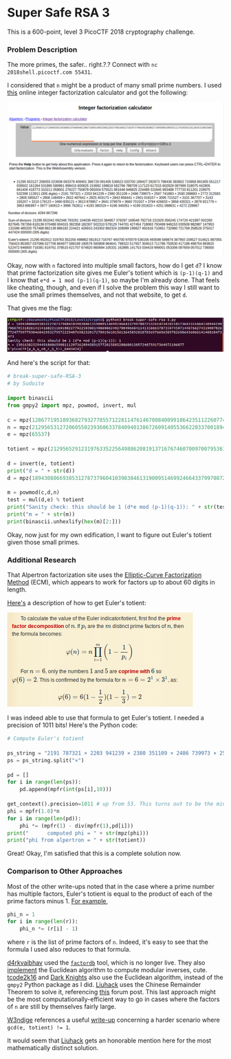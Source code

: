 # Super Safe RSA 3

This is a 600-point, level 3 PicoCTF 2018 cryptography challenge.

### Problem Description

The more primes, the safer.. right.?.? Connect with `nc 2018shell.picoctf.com 55431`.

I considered that `n` might be a product of many small prime numbers. I used [this](https://www.alpertron.com.ar/ECM.HTM) online integer factorization calculator and got the following:

![n_factored.png](./n_factored.png)

Okay, now with `n` factored into multiple small factors, how do I get `d`? I know that prime factorization site gives me Euler's totient which is `(p-1)(q-1)` and I know that `e*d = 1 mod (p-1)(q-1)`, so maybe I'm already done. That feels like cheating, though, and even if I solve the problem this way I still want to use the small primes themselves, and not that website, to get `d`.

That gives me the flag:

![./got_flag.png](./got_flag.png)

And here's the script for that:

```python
# break-super-safe-RSA-3
# by Sudoite

import binascii
from gmpy2 import mpz, powmod, invert, mul

c = mpz(12867719518936827932778557122811476146700840099186423511226077470913445647426374471760885540824893256101790504134040849851415843361648879835113293833708447861234018703921463720842515145946501295055003066514549631077073436092258612763654431758290302164030734355128355180317454131790133946417735427852349358)
n = mpz(21295653127206055023936063378409401386726091405536622033700189427292973798436383802710958891905551217026502161264531865580861898415600625153692199818582766788709117123617015602929087999318075442805841406418773310211058001276227750878065004575521861646946825224489315945993488777720811201228975532398113911)
e = mpz(65537)

totient = mpz(21295652912319763352256498862081913716767460700970079536156493598589874367950159527014621887055756423853657037066027706864977588199190576560808964641798322517657304513711786750530417188496754893815522472646800716381819761378515621707674820860694105331162885141753034419999001053306097659057012736000000000)

d = invert(e, totient)
print("d = " + str(d))
d = mpz(18943080669385312787379604103983846131900951469924664337997087253261423410110173641551664130944190796670531826141541682211691082277922593981498698624027904966841141358863787359745971448766274319007026772477997793046842953279572229407698232017270919610156136458928187856976696589782650643606614148810473473)

m = powmod(c,d,n)
test = mul(d,e) % totient
print("Sanity check: this should be 1 (d*e mod (p-1)(q-1)): " + str(test))
print("m = " + str(m))
print(binascii.unhexlify(hex(m)[2:]))
```

Okay, now just for my own edification, I want to figure out Euler's totient given those small primes.

### Additional Research

That Alpertron factorization site uses the [Elliptic-Curve Factorization Method](https://en.wikipedia.org/wiki/Lenstra_elliptic_curve_factorization) (ECM), which appears to work for factors up to about 60 digits in length.

[Here's](https://www.dcode.fr/euler-totient) a description of how to get Euler's totient:

![./Euler_totient_formula.png](./Euler_totient_formula.png)

I was indeed able to use that formula to get Euler's totient. I needed a precision of 1011 bits! Here's the Python code:

```python
# Compute Euler's totient

ps_string = "2191 787321 × 2203 941239 × 2380 351109 × 2486 739973 × 2587 741883 × 2590 268683 × 2772 312583 × 2805 585527 × 2806 148459 × 2822 487641 × 2825 403173 × 2843 656441 × 2901 018157 × 3095 721527 × 3101 367707 × 3143 155207 × 3210 179123 × 3460 839121 × 3613 878857 × 3641 379979 × 3660 701507 × 3794 426833 × 3858 430321 × 3879 921779 × 3953 895997 × 3977 160613 × 3996 762811 × 4193 380319 × 4196 345051 × 4199 201623 × 4251 088631 × 4272 228967".replace(" ","")
ps = ps_string.split("×")

pd = []
for i in range(len(ps)):
    pd.append(mpfr(int(ps[i],10)))

get_context().precision=1011 # up from 53. This turns out to be the minumum precision necessary to compute Euler's totient!
phi = mpfr(1.0)*n
for i in range(len(pd)):
    phi *= (mpfr(1) - div(mpfr(1),pd[i]))
print("      computed phi = " + str(mpz(phi)))
print("phi from alpertron = " + str(totient))
```

Great! Okay, I'm satisfied that this is a complete solution now.

### Comparison to Other Approaches

Most of the other write-ups noted that in the case where a prime number has multiple factors, Euler's totient is equal to the product of each of the prime factors minus 1. [For example](https://github.com/Dvd848/CTFs/blob/master/2018_picoCTF/Super%20Safe%20RSA%203.md),

```python
phi_n = 1
for i in range(len(r)):
    phi_n *= (r[i] - 1)
```

where `r` is the list of prime factors of `n`. Indeed, it's easy to see that the formula I used also reduces to that formula.

[d4rkvaibhav](https://github.com/d4rkvaibhav/picoCTF-2018-Writeups/blob/master/Cryptography/Super%20Safe%20RSA%203/README.Md) used the [`factordb`](https://factordb.com/) tool, which is no longer live. They also [implement](https://github.com/d4rkvaibhav/picoCTF-2018-Writeups/blob/master/Cryptography/Super%20Safe%20RSA%203/super3.py) the Euclidean algorithm to compute modular inverses, cute. [tcode2k16](https://tcode2k16.github.io/blog/posts/picoctf-2018-writeup/cryptography/#super-safe-rsa-3) and [Dark Knights](https://github.com/mzfr/ctf-writeups/blob/master/picoCTF-2018/Cryptography/rsa-madlibs/calculate-d.py) also use the Euclidean algorithm, instead of the `gmpy2` Python package as I did. [Liuhack](https://github.com/liuhack/writeups/blob/master/2018/picoCTF/Super_safe_RSA3/README.md) uses the Chinese Remainder Theorem to solve it, referencing [this](https://crypto.stackexchange.com/questions/31109/rsa-enc-decryption-with-multiple-prime-modulus-using-crt) forum post. This last approach might be the most computationally-efficient way to go in cases where the factors of `n` are still by themselves fairly large.

[W3ndige](https://www.rootnetsec.com/picoctf-2018-super-safe-rsa-3/) references a useful [write-up](https://github.com/p4-team/ctf/tree/master/2016-03-12-0ctf/rsa) concerning a harder scenario where `gcd(e, totient) != 1`.

It would seem that [Liuhack](https://github.com/liuhack/writeups/blob/master/2018/picoCTF/Super_safe_RSA3/README.md) gets an honorable mention here for the most mathematically distinct solution.

